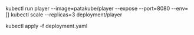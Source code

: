 kubectl run player --image=patakube/player --expose --port=8080 --env=[]
kubectl scale --replicas=3 deployment/player

kubectl apply -f deployment.yaml
